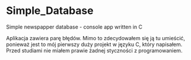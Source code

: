 # Simple_Database
Simple newspapper database - console app written in C

Aplikacja zawiera parę błędów. Mimo to zdecydowałem się ją tu umieścić, ponieważ jest to mój pierwszy duży projekt w języku C, który napisałem.
Przed studiami nie miałem prawie żadnej styczności z programowaniem.
